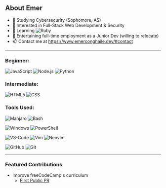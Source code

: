 ## About Emer

- 🔭 Studying Cybersecurity (Sophomore, AS)
- 👀 Interested in Full-Stack Web Development & Security
- 🌱 Learning  ![Ruby](https://img.shields.io/badge/-Ruby-000000?style=flat&logo=Ruby&logoColor=a91401)
- 💼 Entertaining full-time employment as a Junior Dev (willing to relocate)
- 📫 Contact me at https://www.emerconghaile.dev/#contact

---

### Beginner:

![JavaScript](https://img.shields.io/badge/-JavaScript-000000?style=flat&logo=javascript&logoColor=f7ff1e)
![Node.js](https://img.shields.io/badge/-Node.js-000000?style=flat&logo=node.js&logoColor=339933)
![Python](https://img.shields.io/badge/-Python-000000?style=flat&logo=Python&logoColor=3776ab)

### Intermediate: 

![HTML5](https://img.shields.io/badge/-HTML5-000000?style=flat&logo=HTML5&logoColor=e34f26)
![CSS](https://img.shields.io/badge/-CSS3-000000?style=flat&logo=CSS3&logoColor=2965f1)

### Tools Used:

![Manjaro](https://img.shields.io/badge/-Manjaro-000000?style=flat&logo=Manjaro&logoColor=35bf5c)
![Bash](https://img.shields.io/badge/-Bash-000000?style=flat&logo=GNU-Bash&logoColor=4eaa25)

![Windows](https://img.shields.io/badge/-Windows-000000?style=flat&logo=Windows&logoColor=0078d6)
![PowerShell](https://img.shields.io/badge/-PowerShell-000000?style=flat&logo=PowerShell&logoColor=5391fe)

![VS-Code](https://img.shields.io/badge/-VS%20Code-000000?style=flat&logo=Visual-Studio-Code&logoColor=007aCC)
![Vim](https://img.shields.io/badge/-Vim-000000?style=flat&logo=Vim&logoColor=019733)
![Neovim](https://img.shields.io/badge/-Neovim-000000?style=flat&logo=Neovim&logoColor=57a143)


![GitHub](https://img.shields.io/badge/-GitHub-000000?style=flat&logo=GitHub&logoColor=ffffff)
![Git](https://img.shields.io/badge/-Git-000000?style=flat&logo=Git&logoColor=f05032)

---

### Featured Contributions

- Improve freeCodeCamp's curriculum
  - [First Public PR](https://github.com/freeCodeCamp/freeCodeCamp/pull/41422)
